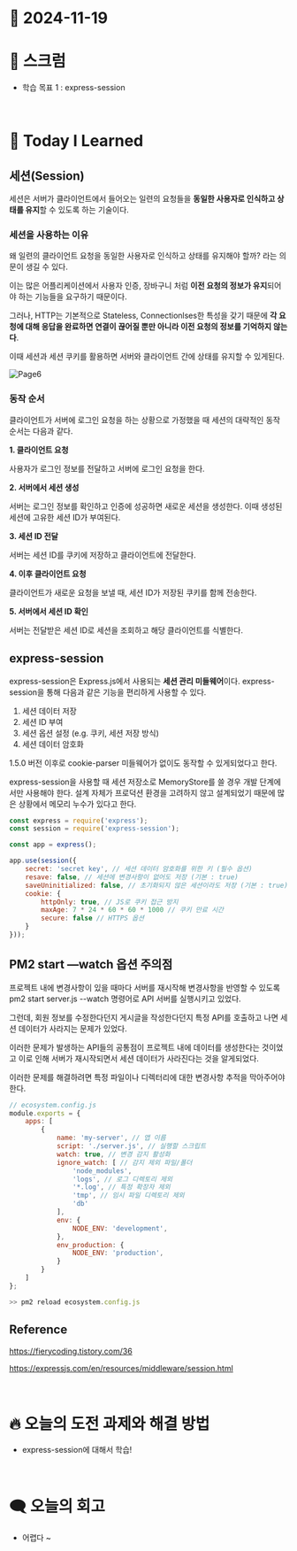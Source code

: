 # 📆 2024-11-19

# 🔔 스크럼

- 학습 목표 1 : express-session

<br/>

# 🚀 Today I Learned


## 세션(Session)

세션은 서버가 클라이언트에서 들어오는 일련의 요청들을 **동일한 사용자로 인식하고 상태를 유지**할 수 있도록 하는 기술이다.

### 세션을 사용하는 이유


왜 일련의 클라이언트 요청을 동일한 사용자로 인식하고 상태를 유지해야 할까? 라는 의문이 생길 수 있다. 

이는 많은 어플리케이션에서 사용자 인증, 장바구니 처럼 **이전 요청의 정보가 유지**되어야 하는 기능들을 요구하기 때문이다.

그러나, HTTP는 기본적으로 Stateless, Connectionlses한 특성을 갖기 때문에 **각 요청에 대해 응답을 완료하면 연결이 끊어질 뿐만 아니라 이전 요청의 정보를 기억하지 않는다**.

이때 세션과 세션 쿠키를 활용하면 서버와 클라이언트 간에 상태를 유지할 수 있게된다.

![Page6](https://github.com/user-attachments/assets/ffd4f190-da13-41b2-a5e6-fe03ba601e8c)

### 동작 순서

클라이언트가 서버에 로그인 요청을 하는 상황으로 가정했을 때 세션의 대략적인 동작 순서는 다음과 같다.

**1. 클라이언트 요청**

사용자가 로그인 정보를 전달하고 서버에 로그인 요청을 한다. 

**2. 서버에서 세션 생성** 

서버는 로그인 정보를 확인하고 인증에 성공하면 새로운 세션을 생성한다. 이때 생성된 세션에 고유한 세션 ID가 부여된다.

**3. 세션 ID 전달**

서버는 세션 ID를 쿠키에 저장하고 클라이언트에 전달한다.

**4. 이후 클라이언트 요청**

클라이언트가 새로운 요청을 보낼 때, 세션 ID가 저장된 쿠키를 함께 전송한다.

**5. 서버에서 세션 ID 확인**

서버는 전달받은 세션 ID로 세션을 조회하고 해당 클라이언트를 식별한다. 


## express-session


express-session은 Express.js에서 사용되는 **세션 관리 미들웨어**이다. express-session을 통해 다음과 같은 기능을 편리하게 사용할 수 있다.

1. 세션 데이터 저장
2. 세션 ID 부여
3. 세션 옵션 설정 (e.g. 쿠키, 세션 저장 방식)
4. 세션 데이터 암호화

1.5.0 버전 이후로 cookie-parser 미들웨어가 없이도 동작할 수 있게되었다고 한다.

express-session을 사용할 때 세션 저장소로 MemoryStore를 쓸 경우 개발 단계에서만 사용해야 한다. 설계 자체가 프로덕션 환경을 고려하지 않고 설계되었기 때문에 많은 상황에서 메모리 누수가 있다고 한다.


```jsx
const express = require('express');
const session = require('express-session');

const app = express();

app.use(session({
	secret: 'secret key', // 세션 데이터 암호화를 위한 키 (필수 옵션)
	resave: false, // 세션에 변경사항이 없어도 저장 (기본 : true)
	saveUninitialized: false, // 초기화되지 않은 세션이라도 저장 (기본 : true)
	cookie: {
		httpOnly: true, // JS로 쿠키 접근 방지
		maxAge: 7 * 24 * 60 * 60 * 1000 // 쿠키 만료 시간
		secure: false // HTTPS 옵션 
	}
}));
```

## PM2 start —watch 옵션 주의점


프로젝트 내에 변경사항이 있을 때마다 서버를 재시작해 변경사항을 반영할 수 있도록 pm2 start server.js --watch 명령어로 API 서버를 실행시키고 있었다.

그런데, 회원 정보를 수정한다던지 게시글을 작성한다던지 특정 API를 호출하고 나면 세션 데이터가 사라지는 문제가 있었다.

이러한 문제가 발생하는 API들의 공통점이 프로젝트 내에 데이터를 생성한다는 것이었고 이로 인해 서버가 재시작되면서 세션 데이터가 사라진다는 것을 알게되었다.

이러한 문제를 해결하려면 특정 파일이나 디렉터리에 대한 변경사항 추적을 막아주어야 한다.


```jsx
// ecosystem.config.js
module.exports = {
    apps: [
        {
            name: 'my-server', // 앱 이름
            script: './server.js', // 실행할 스크립트
            watch: true, // 변경 감지 활성화
            ignore_watch: [ // 감지 제외 파일/폴더
                'node_modules',
                'logs', // 로그 디렉토리 제외
                '*.log', // 특정 확장자 제외
                'tmp', // 임시 파일 디렉토리 제외
                'db'
            ],
            env: {
                NODE_ENV: 'development',
            },
            env_production: {
                NODE_ENV: 'production',
            }
        }
    ]
};

>> pm2 reload ecosystem.config.js
```

## Reference

https://fierycoding.tistory.com/36

https://expressjs.com/en/resources/middleware/session.html

<br/>

# 🔥 오늘의 도전 과제와 해결 방법

- express-session에 대해서 학습!

<br/>

# 🗨️ 오늘의 회고

- 어렵다 ~


<!--
- 오늘의 학습 경험에 대한 자유로운 생각이나 느낀 점을 기록합니다.
- 성공적인 점, 개선해야 할 점, 새롭게 시도하고 싶은 방법 등을 포함할 수 있습니다.-->

